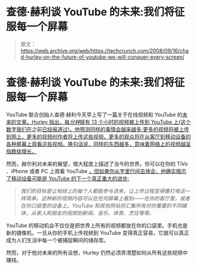 # 查德·赫利谈 YouTube 的未来:我们将征服每一个屏幕

> 原文：<https://web.archive.org/web/https://techcrunch.com/2008/09/16/chad-hurley-on-the-future-of-youtube-we-will-conquer-every-screen/>

# 查德·赫利谈 YouTube 的未来:我们将征服每一个屏幕

YouTube 联合创始人查德·赫利今天早上写了一篇关于在线视频和 YouTube 的[未来的文章。Hurley 指出，每*分钟*就有 13 个小时的视频被上传到 YouTube 上(这个数字我们在](https://web.archive.org/web/20230213093558/http://googleblog.blogspot.com/2008/09/future-of-online-video.html)之前[已经报道过)。他预测同样的事情会越来越多:更多的视频将被上传到网上，更多的视频创作者将上传这些视频，更多的观众将在从客厅到移动设备的各种屏幕上观看这些视频。换句话说，同样的东西越多，意味着网络上的视频越呈指数级增长。](https://web.archive.org/web/20230213093558/https://techcrunch.com/2008/08/28/what-the-veoh-decision-means-for-youtube-and-others/)

然而，赫尔利对未来的展望，很大程度上描述了当今的世界。你可以在你的 TiVo 、iPhone 或者 PC 上观看 YouTube [。但如果你从字里行间去体会，他确实暗示了移动设备可能是 YouTube 的下一个真正重大的进步:](https://web.archive.org/web/20230213093558/https://techcrunch.com/2008/07/17/youtube-coming-to-a-tivo-near-you/)

> *我们的目标是让地球上的每个人都能参与进来，让上传过程变得像打电话一样简单。这种新的视频内容可以在任何屏幕上看到——在你的客厅里，或者在你口袋里的设备上。YouTube 和其他网站将汇集所有对你重要的不同媒体，从家人和朋友的视频到新闻、音乐、体育、烹饪等等。*

YouTube 的移动机会不仅仅是把世界上所有的视频都放在你的口袋里。手机也是新的摄像机。一旦从你的手机上传视频到 YouTube 变得真正容易，它就可以真正成为人们生活中每一个被捕捉瞬间的储存库。

然而，对于他对未来的所有设想，Hurley 仍然必须弄清楚如何从所有这些视频中赚钱。